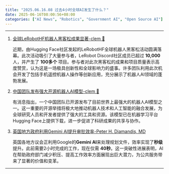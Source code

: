 ```yaml
---
title: "2025.06.16.08 过去4小时全球AI发生了什么？"
date: 2025-06-16T08:00:56+08:00
categories: ["AI News", "Robotics", "Government AI", "Open Source AI"]
---
```


---

1.  [全球LeRobotHF机器人黑客松成果显著-clem 🤗](https://x.com/ClementDelangue/status/1934381261943955801)

    近期，由Hugging Face社区发起的LeRobotHF全球机器人黑客松活动圆满落幕。此次活动吸引了大量参与者，LeRobot Discord社区成员已超过 **10,000** 人，并产生了 **100多个** 项目。参与者对此次黑客松的成果和项目质量表示高度赞赏，认为这是一场极具创新性和全球影响力的盛事。许多团队利用此次机会开发了包括手机遥控机器人操作等创新应用，充分展示了机器人AI领域的蓬勃发展。

2.  [中国团队发布强大开源机器人AI模型-clem 🤗](https://x.com/ClementDelangue/status/1934379399350046812)

    有消息指出，一个中国团队已开源发布了目前世界上最强大的机器人AI模型之一。这一重要的开源举措将极大地推动机器人技术和人工智能的融合发展，为全球研究人员和开发者提供了强大的工具和资源。该模型已在机器学习平台Hugging Face上提供下载，进一步促进了科研成果的共享与协作。

3.  [英国地方政府利用Gemini AI提升审批效率-Peter H. Diamandis, MD](https://x.com/PeterDiamandis/status/1934370752117051541)

    英国各地方议会正利用Google的**Gemini AI**来处理规划文件，效率实现了**秒级**提升。此前需要2小时完成的工作，现在仅需 **40秒**。这一突破性进展表明，AI在帮助政府部门减少积压、提高工作效率方面展现出巨大潜力，为公共服务带来了显著的价值和变革。

---